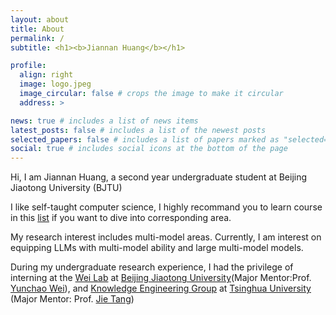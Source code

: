 ```yaml
---
layout: about
title: About
permalink: /
subtitle: <h1><b>Jiannan Huang</b></h1>

profile:
  align: right
  image: logo.jpeg
  image_circular: false # crops the image to make it circular
  address: >

news: true # includes a list of news items
latest_posts: false # includes a list of the newest posts
selected_papers: false # includes a list of papers marked as "selected={true}"
social: true # includes social icons at the bottom of the page
---
```


Hi, I am Jiannan Huang, a second year undergraduate student at Beijing Jiaotong University (BJTU)

I like self-taught computer science, I highly recommand you to learn course in this [list](https://rbrq03.github.io/blog/2023/custom-blockquotes/) if you want to dive into corresponding area.

My research interest includes multi-model areas. Currently, I am interest on equipping LLMs with multi-model ability and large multi-model models.

During my undergraduate research experience, I had the privilege of interning at the [Wei Lab](https://weiyc.github.io) at [Beijing Jiaotong University](https://www.bjtu.edu.cn)(Major Mentor:Prof. [Yunchao Wei](https://weiyc.github.io)), and [Knowledge Engineering Group](http://keg.cs.tsinghua.edu.cn) at [Tsinghua University](http://tsinghua.edu.cn) (Major Mentor: Prof. [Jie Tang](http://keg.cs.tsinghua.edu.cn/jietang/))
